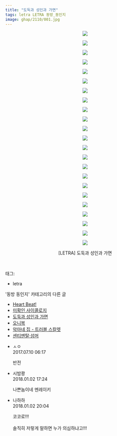 ```yaml
---
title: "도둑과 성인과 가면"
tags: letra LETRA 동방_동인지
image: ghap/2110/001.jpg
---
```

<div class="article">
<p style="text-align: center; clear: none; float: none;"><img src="{{ site.nasurl }}/ghap/2110/001.jpg"/></p>
<p style="text-align: center; clear: none; float: none;"><img src="{{ site.nasurl }}/ghap/2110/002.jpg"/></p>
<p style="text-align: center; clear: none; float: none;"><img src="{{ site.nasurl }}/ghap/2110/003.jpg"/></p>
<p style="text-align: center; clear: none; float: none;"><img src="{{ site.nasurl }}/ghap/2110/004.jpg"/></p>
<p style="text-align: center; clear: none; float: none;"><img src="{{ site.nasurl }}/ghap/2110/005.jpg"/></p>
<p style="text-align: center; clear: none; float: none;"><img src="{{ site.nasurl }}/ghap/2110/006.jpg"/></p>
<p style="text-align: center; clear: none; float: none;"><img src="{{ site.nasurl }}/ghap/2110/007.jpg"/></p>
<p style="text-align: center; clear: none; float: none;"><img src="{{ site.nasurl }}/ghap/2110/008.jpg"/></p>
<p style="text-align: center; clear: none; float: none;"><img src="{{ site.nasurl }}/ghap/2110/009.jpg"/></p>
<p style="text-align: center; clear: none; float: none;"><img src="{{ site.nasurl }}/ghap/2110/010.jpg"/></p>
<p style="text-align: center; clear: none; float: none;"><img src="{{ site.nasurl }}/ghap/2110/011.jpg"/></p>
<p style="text-align: center; clear: none; float: none;"><img src="{{ site.nasurl }}/ghap/2110/012.jpg"/></p>
<p style="text-align: center; clear: none; float: none;"><img src="{{ site.nasurl }}/ghap/2110/013.jpg"/></p>
<p style="text-align: center; clear: none; float: none;"><img src="{{ site.nasurl }}/ghap/2110/014.jpg"/></p>
<p style="text-align: center; clear: none; float: none;"><img src="{{ site.nasurl }}/ghap/2110/015.jpg"/></p>
<p style="text-align: center; clear: none; float: none;"><img src="{{ site.nasurl }}/ghap/2110/016.jpg"/></p>
<p style="text-align: center; clear: none; float: none;"><img src="{{ site.nasurl }}/ghap/2110/017.jpg"/></p>
<p style="text-align: center; clear: none; float: none;"><img src="{{ site.nasurl }}/ghap/2110/018.jpg"/></p>
<p style="text-align: center; clear: none; float: none;"><img src="{{ site.nasurl }}/ghap/2110/019.jpg"/></p>
<p style="text-align: center; clear: none; float: none;"><img src="{{ site.nasurl }}/ghap/2110/020.jpg"/></p>
<p style="text-align: center; clear: none; float: none;"><img src="{{ site.nasurl }}/ghap/2110/021.jpg"/></p>
<p style="text-align: center; clear: none; float: none;"><img src="{{ site.nasurl }}/ghap/2110/022.jpg"/></p>
<p style="text-align: center; clear: none; float: none;"><img src="{{ site.nasurl }}/ghap/2110/023.jpg"/></p>
<p style="text-align: center; clear: none; float: none;">[LETRA] 도둑과 성인과 가면</p>
<p><br/></p>
</div><div class="tagTrail">
<p>태그: </p>
<ul>
<li>letra</li>
</ul>
</div><div class="another">
<p>'동방 동인지' 카테고리의 다른 글</p>
<ul>
<li><a href="/2016-09-11-ghap_2112">Heart Beat!</a></li>
<li><a href="/2016-09-11-ghap_2111">미확인 사이콜로지</a></li>
<li><a href="/2016-09-11-ghap_2110">도둑과 성인과 가면</a></li>
<li><a href="/2016-09-11-ghap_2109">오니복</a></li>
<li><a href="/2016-09-11-ghap_2106">악마네 집 - 트러블 스칼렛</a></li>
<li><a href="/2016-09-11-ghap_2105">센티멘탈·섬머</a></li>
</ul>
</div><div class="cb_module cb_fluid">
<div class="cb_wrt cb_profile">
<div class="comment">
<ul>
<li class="cb_thumb_off" id="comment15032659">
<div class="cb_comment_area">
<div class="cb_info_area">
<div class="cb_section">
<span class="cb_nick_name">ㅅㅇ</span>
</div>
<div class="cb_section">
<span class="cb_date">2017.07.10 06:17 </span>
</div>
</div>
<div class="cb_dsc_comment">
<p class="cb_dsc">
											반전
										</p>
</div>
</div></li>
<li class="cb_thumb_off" id="comment15164811">
<div class="cb_comment_area">
<div class="cb_info_area">
<div class="cb_section">
<span class="cb_nick_name">시밤쾅</span>
</div>
<div class="cb_section">
<span class="cb_date">2018.01.02 17:24 </span>
</div>
</div>
<div class="cb_dsc_comment">
<p class="cb_dsc">
											나쁜놈이네 멘레이키
										</p>
</div>
</div></li>
<li class="cb_thumb_off" id="comment15164919">
<div class="cb_comment_area">
<div class="cb_info_area">
<div class="cb_section">
<span class="cb_nick_name">나하하</span>
</div>
<div class="cb_section">
<span class="cb_date">2018.01.02 20:04 </span>
</div>
</div>
<div class="cb_dsc_comment">
<p class="cb_dsc">
											코코로!!!<br/>
<br/>
솔직히 저렇게 말하면 누가 의심하냐고!!!
										</p>
</div>
</div></li>
</ul>
</div>
</div><!-- commentList close -->
</div>